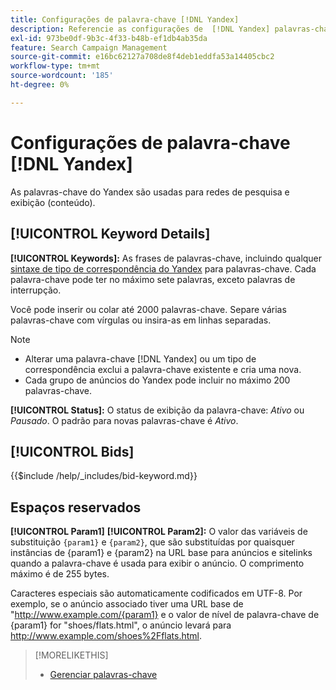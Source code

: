 ```yaml
---
title: Configurações de palavra-chave [!DNL Yandex]
description: Referencie as configurações de  [!DNL Yandex] palavras-chave.
exl-id: 973be0df-9b3c-4f33-b48b-ef1db4ab35da
feature: Search Campaign Management
source-git-commit: e16bc62127a708de8f4deb1eddfa53a14405cbc2
workflow-type: tm+mt
source-wordcount: '185'
ht-degree: 0%

---
```


# Configurações de palavra-chave [!DNL Yandex]

As palavras-chave do Yandex são usadas para redes de pesquisa e exibição (conteúdo).

<!-- Note to self: Yandex doesn't have separate website placements for display; users use keywords for the sites/parts of the content network on which they want to advertise. -->

## [!UICONTROL Keyword Details]

**[!UICONTROL Keywords]:** As frases de palavras-chave, incluindo qualquer [sintaxe de tipo de correspondência do Yandex](https://yandex.com/support/direct/keywords/symbols-and-operators.html) para palavras-chave. Cada palavra-chave pode ter no máximo sete palavras, exceto palavras de interrupção.

Você pode inserir ou colar até 2000 palavras-chave. Separe várias palavras-chave com vírgulas ou insira-as em linhas separadas.

>[!NOTE]
>
>* Alterar uma palavra-chave [!DNL Yandex] ou um tipo de correspondência exclui a palavra-chave existente e cria uma nova.
>* Cada grupo de anúncios do Yandex pode incluir no máximo 200 palavras-chave.

**[!UICONTROL Status]:** O status de exibição da palavra-chave: *Ativo* ou *Pausado*. O padrão para novas palavras-chave é *Ativo*.

## [!UICONTROL Bids]

<!-- **[!UICONTROL Bid]:** -->

{{$include /help/_includes/bid-keyword.md}}

## Espaços reservados

**[!UICONTROL Param1]** **[!UICONTROL Param2]:** O valor das variáveis de substituição `{param1}` e `{param2}`, que são substituídas por quaisquer instâncias de {param1} e {param2} na URL base para anúncios e sitelinks quando a palavra-chave é usada para exibir o anúncio. O comprimento máximo é de 255 bytes.

Caracteres especiais são automaticamente codificados em UTF-8. Por exemplo, se o anúncio associado tiver uma URL base de &quot;http://www.example.com/{param1} e o valor de nível de palavra-chave de {param1} for &quot;shoes/flats.html&quot;, o anúncio levará para http://www.example.com/shoes%2Fflats.html.

>[!MORELIKETHIS]
>
>* [Gerenciar palavras-chave](/help/search-social-commerce/campaign-management/campaigns/keyword-manage.md)

